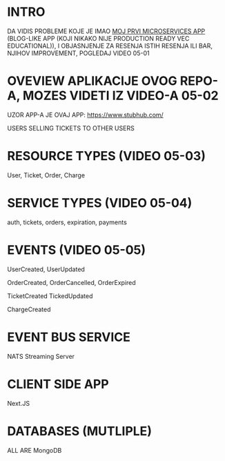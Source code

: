# INTRO

DA VIDIS PROBLEME KOJE JE IMAO [MOJ PRVI MICROSERVICES APP](https://github.com/Rade58/first_taste_of_microservices) (BLOG-LIKE APP (KOJI NIKAKO NIJE PRODUCTION READY VEC EDUCATIONAL)), I OBJASNJENJE ZA RESENJA ISTIH RESENJA ILI BAR, NJIHOV IMPROVEMENT, POGLEDAJ VIDEO 05-01

# OVEVIEW APLIKACIJE OVOG REPO-A, MOZES VIDETI IZ VIDEO-A 05-02

UZOR APP-A JE OVAJ APP: <https://www.stubhub.com/>

USERS SELLING TICKETS TO OTHER USERS

# RESOURCE TYPES (VIDEO 05-03)

User, Ticket, Order, Charge

# SERVICE TYPES (VIDEO 05-04)

auth, tickets, orders, expiration, payments

# EVENTS (VIDEO 05-05)

UserCreated, UserUpdated

OrderCreated, OrderCancelled, OrderExpired

TicketCreated TickedUpdated

ChargeCreated

# EVENT BUS SERVICE

NATS Streaming Server

# CLIENT SIDE APP

Next.JS

# DATABASES (MUTLIPLE)

ALL ARE MongoDB